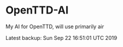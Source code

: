 # OpenTTD-AI
My AI for OpenTTD, will use primarily air

Latest backup: Sun Sep 22 16:51:01 UTC 2019
